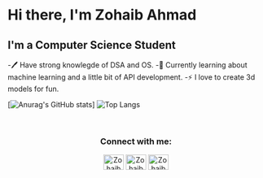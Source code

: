 # Hi there, I'm Zohaib Ahmad

## I'm a Computer Science Student

-🖊️ Have strong knowlegde of DSA and OS.
-📖 Currently learning about machine learning and a little bit of API development.
-⚡ I love to create 3d models for fun. 
<br />



[![Anurag's GitHub stats](https://github-readme-stats.vercel.app/api?username=Kingjo1287&hide=prs,issues&show_icons=true&theme=dracula)]
![Top Langs](https://github-readme-stats.vercel.app/api/top-langs/?username=Kingjo1287&hide_progress=true)

<br />

<h3 align="center">Connect with me:</h3>
<p align="center">
<a href="https://twitter.com/kingjo1287" target="blank"><img align="center" src="https://raw.githubusercontent.com/rahuldkjain/github-profile-readme-generator/master/src/images/icons/Social/twitter.svg" alt="Zohaib Ahmad" height="30" width="40" /></a>
<a href="https://twitter.com/kingjo1287?t=LlOP2qCHr8FFDtYBk3-hAg&s=09" target="blank"><img align="center" src="https://raw.githubusercontent.com/rahuldkjain/github-profile-readme-generator/master/src/images/icons/Social/linked-in-alt.svg" alt="Zohaib Ahmad" height="30" width="40" /></a>
<a href="https://leetcode.com/Zohaib_Ahmad/" target="blank"><img align="center" src="https://raw.githubusercontent.com/rahuldkjain/github-profile-readme-generator/master/src/images/icons/Social/leet-code.svg" alt="Zohaib Ahmad" height="30" width="40" /></a>
</p>

